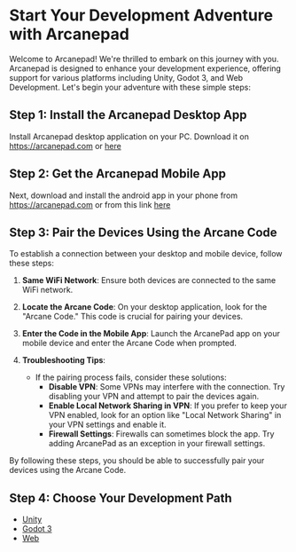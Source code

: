 # Start Your Development Adventure with Arcanepad

Welcome to Arcanepad! We're thrilled to embark on this journey with you. Arcanepad is designed to enhance your development experience, offering support for various platforms including Unity, Godot 3, and Web Development. Let's begin your adventure with these simple steps:

<YoutubeEmbed video-id="O4rt_7O5SGs" />

## Step 1: Install the Arcanepad Desktop App
Install Arcanepad desktop application on your PC. Download it on https://arcanepad.com or [here](https://github.com/imvenx/arcanepad-releases/releases)

## Step 2: Get the Arcanepad Mobile App
Next, download and install the android app in your phone from https://arcanepad.com or from this link [here](https://github.com/imvenx/arcanepad-releases-android/releases)

<!-- ## Step 3: Pair the two devices with the Arcane Code
On the desktop app you will see the "Arcane Code". Open the mobile app, and insert this code.
If this doesn't work try disabling the VPN, or enabling "Local Network sharing" on your VPN settings. 
If that still doesn't work, try adding Arcanepad as an exception on your firewall.  -->

## Step 3: Pair the Devices Using the Arcane Code

To establish a connection between your desktop and mobile device, follow these steps:

1. **Same WiFi Network**: Ensure both devices are connected to the same WiFi network.

2. **Locate the Arcane Code**: On your desktop application, look for the "Arcane Code." This code is crucial for pairing your devices.

3. **Enter the Code in the Mobile App**: Launch the ArcanePad app on your mobile device and enter the Arcane Code when prompted.

4. **Troubleshooting Tips**:
   - If the pairing process fails, consider these solutions:
     - **Disable VPN**: Some VPNs may interfere with the connection. Try disabling your VPN and attempt to pair the devices again.
     - **Enable Local Network Sharing in VPN**: If you prefer to keep your VPN enabled, look for an option like "Local Network Sharing" in your VPN settings and enable it.
     - **Firewall Settings**: Firewalls can sometimes block the app. Try adding ArcanePad as an exception in your firewall settings.

By following these steps, you should be able to successfully pair your devices using the Arcane Code.


<!-- ## Step 3: Download Sample Games Bundle (Optional)

- **Download the Sample Games**: Access the sample games bundle by clicking [here](https://github.com/imvenx/arcaneapps/releases).
- **Add to Library**: Launch the Arcanepad Desktop App and select "Add To Library". This action will direct you to the `/Arcanepad/apps` folder.
- **Uncompress the Bundle**: Extract the contents of the downloaded zip file into the previously opened directory.
- **Refresh Your Library**: To view the newly added games, return to the Arcanepad Desktop App and click on "Refresh Library". Alternatively, you can restart the app to update the library.
- **Explore New Games**: After refreshing, the additional games from the bundle will be visible and ready for play. -->


## Step 4: Choose Your Development Path

- [Unity](/guide/unity/get-started/get-started)
- [Godot 3](/guide/godot3/get-started)
- [Web](/guide/web/get-started)
